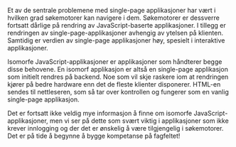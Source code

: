 Et av de sentrale problemene med single-page applikasjoner har vært i hvilken grad søkemotorer kan navigere i dem. Søkemotorer er dessverre fortsatt dårlige på rendring av JavaScript-baserte applikasjoner. I tillegg er rendringen av single-page-applikasjoner avhengig av ytelsen på klienten. Samtidig er verdien av single-page applikasjoner høy, spesielt i interaktive applikasjoner.

Isomorfe JavaScript-applikasjoner er applikasjoner som håndterer begge disse behovene. En isomorf applikasjon er altså en single-page applikasjon som initielt rendres på backend. Noe som vil skje raskere iom at rendringen kjører på bedre hardware enn det de fleste klienter disponerer. HTML-en sendes til nettleseren, som så tar over kontrollen og fungerer som en vanlig single-page applikasjon.

Det er fortsatt ikke veldig mye informasjon å finne om isomorfe JavaScript-applikasjoner, men vi ser på dette som svært viktig i applikasjoner som ikke krever innlogging og der det er ønskelig å være tilgjengelig i søkemotorer. Det er på tide å begynne å bygge kompetanse på fagfeltet!
